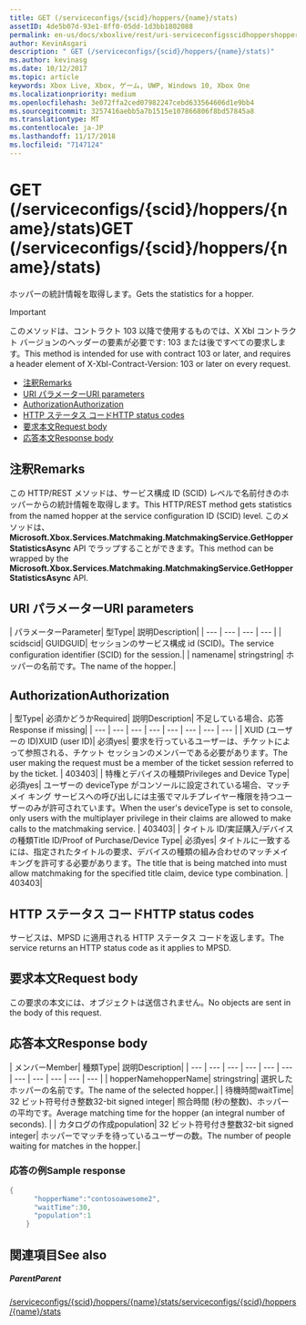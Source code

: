 ```yaml
---
title: GET (/serviceconfigs/{scid}/hoppers/{name}/stats)
assetID: 4de5b07d-93e1-8ff0-05dd-1d3bb1802088
permalink: en-us/docs/xboxlive/rest/uri-serviceconfigsscidhoppershoppernamestatsget.html
author: KevinAsgari
description: " GET (/serviceconfigs/{scid}/hoppers/{name}/stats)"
ms.author: kevinasg
ms.date: 10/12/2017
ms.topic: article
keywords: Xbox Live, Xbox, ゲーム, UWP, Windows 10, Xbox One
ms.localizationpriority: medium
ms.openlocfilehash: 3e072ffa2ced07982247cebd633564606d1e9bb4
ms.sourcegitcommit: 3257416aebb5a7b1515e107866806f8bd57845a8
ms.translationtype: MT
ms.contentlocale: ja-JP
ms.lasthandoff: 11/17/2018
ms.locfileid: "7147124"
---
```

# <a name="get-serviceconfigsscidhoppersnamestats"></a><span data-ttu-id="5435b-104">GET (/serviceconfigs/{scid}/hoppers/{name}/stats)</span><span class="sxs-lookup"><span data-stu-id="5435b-104">GET (/serviceconfigs/{scid}/hoppers/{name}/stats)</span></span>

<span data-ttu-id="5435b-105">ホッパーの統計情報を取得します。</span><span class="sxs-lookup"><span data-stu-id="5435b-105">Gets the statistics for a hopper.</span></span>

> [!IMPORTANT]
> <span data-ttu-id="5435b-106">このメソッドは、コントラクト 103 以降で使用するものでは、X Xbl コントラクト バージョンのヘッダーの要素が必要です: 103 または後ですべての要求します。</span><span class="sxs-lookup"><span data-stu-id="5435b-106">This method is intended for use with contract 103 or later, and requires a header element of X-Xbl-Contract-Version: 103 or later on every request.</span></span>

  * [<span data-ttu-id="5435b-107">注釈</span><span class="sxs-lookup"><span data-stu-id="5435b-107">Remarks</span></span>](#ID4ET)
  * [<span data-ttu-id="5435b-108">URI パラメーター</span><span class="sxs-lookup"><span data-stu-id="5435b-108">URI parameters</span></span>](#ID4E5)
  * [<span data-ttu-id="5435b-109">Authorization</span><span class="sxs-lookup"><span data-stu-id="5435b-109">Authorization</span></span>](#ID4EJB)
  * [<span data-ttu-id="5435b-110">HTTP ステータス コード</span><span class="sxs-lookup"><span data-stu-id="5435b-110">HTTP status codes</span></span>](#ID4E3C)
  * [<span data-ttu-id="5435b-111">要求本文</span><span class="sxs-lookup"><span data-stu-id="5435b-111">Request body</span></span>](#ID4EFD)
  * [<span data-ttu-id="5435b-112">応答本文</span><span class="sxs-lookup"><span data-stu-id="5435b-112">Response body</span></span>](#ID4EQD)

<a id="ID4ET"></a>


## <a name="remarks"></a><span data-ttu-id="5435b-113">注釈</span><span class="sxs-lookup"><span data-stu-id="5435b-113">Remarks</span></span>
<span data-ttu-id="5435b-114">この HTTP/REST メソッドは、サービス構成 ID (SCID) レベルで名前付きのホッパーからの統計情報を取得します。</span><span class="sxs-lookup"><span data-stu-id="5435b-114">This HTTP/REST method gets statistics from the named hopper at the service configuration ID (SCID) level.</span></span> <span data-ttu-id="5435b-115">このメソッドは、 **Microsoft.Xbox.Services.Matchmaking.MatchmakingService.GetHopperStatisticsAsync** API でラップすることができます。</span><span class="sxs-lookup"><span data-stu-id="5435b-115">This method can be wrapped by the **Microsoft.Xbox.Services.Matchmaking.MatchmakingService.GetHopperStatisticsAsync** API.</span></span>  
<a id="ID4E5"></a>


## <a name="uri-parameters"></a><span data-ttu-id="5435b-116">URI パラメーター</span><span class="sxs-lookup"><span data-stu-id="5435b-116">URI parameters</span></span>

| <span data-ttu-id="5435b-117">パラメーター</span><span class="sxs-lookup"><span data-stu-id="5435b-117">Parameter</span></span>| <span data-ttu-id="5435b-118">型</span><span class="sxs-lookup"><span data-stu-id="5435b-118">Type</span></span>| <span data-ttu-id="5435b-119">説明</span><span class="sxs-lookup"><span data-stu-id="5435b-119">Description</span></span>|
| --- | --- | --- | --- |
| <span data-ttu-id="5435b-120">scid</span><span class="sxs-lookup"><span data-stu-id="5435b-120">scid</span></span>| <span data-ttu-id="5435b-121">GUID</span><span class="sxs-lookup"><span data-stu-id="5435b-121">GUID</span></span>| <span data-ttu-id="5435b-122">セッションのサービス構成 id (SCID)。</span><span class="sxs-lookup"><span data-stu-id="5435b-122">The service configuration identifier (SCID) for the session.</span></span>|
| <span data-ttu-id="5435b-123">name</span><span class="sxs-lookup"><span data-stu-id="5435b-123">name</span></span>| <span data-ttu-id="5435b-124">string</span><span class="sxs-lookup"><span data-stu-id="5435b-124">string</span></span>| <span data-ttu-id="5435b-125">ホッパーの名前です。</span><span class="sxs-lookup"><span data-stu-id="5435b-125">The name of the hopper.</span></span>|

<a id="ID4EJB"></a>


## <a name="authorization"></a><span data-ttu-id="5435b-126">Authorization</span><span class="sxs-lookup"><span data-stu-id="5435b-126">Authorization</span></span>

| <span data-ttu-id="5435b-127">型</span><span class="sxs-lookup"><span data-stu-id="5435b-127">Type</span></span>| <span data-ttu-id="5435b-128">必須かどうか</span><span class="sxs-lookup"><span data-stu-id="5435b-128">Required</span></span>| <span data-ttu-id="5435b-129">説明</span><span class="sxs-lookup"><span data-stu-id="5435b-129">Description</span></span>| <span data-ttu-id="5435b-130">不足している場合、応答</span><span class="sxs-lookup"><span data-stu-id="5435b-130">Response if missing</span></span>|
| --- | --- | --- | --- | --- | --- | --- | --- |
| <span data-ttu-id="5435b-131">XUID (ユーザーの ID)</span><span class="sxs-lookup"><span data-stu-id="5435b-131">XUID (user ID)</span></span>| <span data-ttu-id="5435b-132">必須</span><span class="sxs-lookup"><span data-stu-id="5435b-132">yes</span></span>| <span data-ttu-id="5435b-133">要求を行っているユーザーは、チケットによって参照される、チケット セッションのメンバーである必要があります。</span><span class="sxs-lookup"><span data-stu-id="5435b-133">The user making the request must be a member of the ticket session referred to by the ticket.</span></span> | <span data-ttu-id="5435b-134">403</span><span class="sxs-lookup"><span data-stu-id="5435b-134">403</span></span>|
| <span data-ttu-id="5435b-135">特権とデバイスの種類</span><span class="sxs-lookup"><span data-stu-id="5435b-135">Privileges and Device Type</span></span>| <span data-ttu-id="5435b-136">必須</span><span class="sxs-lookup"><span data-stu-id="5435b-136">yes</span></span>| <span data-ttu-id="5435b-137">ユーザーの deviceType がコンソールに設定されている場合、マッチメイ キング サービスへの呼び出しには主張でマルチプレイヤー権限を持つユーザーのみが許可されています。</span><span class="sxs-lookup"><span data-stu-id="5435b-137">When the user's deviceType is set to console, only users with the multiplayer privilege in their claims are allowed to make calls to the matchmaking service.</span></span> | <span data-ttu-id="5435b-138">403</span><span class="sxs-lookup"><span data-stu-id="5435b-138">403</span></span>|
| <span data-ttu-id="5435b-139">タイトル ID/実証購入/デバイスの種類</span><span class="sxs-lookup"><span data-stu-id="5435b-139">Title ID/Proof of Purchase/Device Type</span></span>| <span data-ttu-id="5435b-140">必須</span><span class="sxs-lookup"><span data-stu-id="5435b-140">yes</span></span>| <span data-ttu-id="5435b-141">タイトルに一致するには、指定されたタイトルの要求、デバイスの種類の組み合わせのマッチメイ キングを許可する必要があります。</span><span class="sxs-lookup"><span data-stu-id="5435b-141">The title that is being matched into must allow matchmaking for the specified title claim, device type combination.</span></span> | <span data-ttu-id="5435b-142">403</span><span class="sxs-lookup"><span data-stu-id="5435b-142">403</span></span>|

<a id="ID4E3C"></a>


## <a name="http-status-codes"></a><span data-ttu-id="5435b-143">HTTP ステータス コード</span><span class="sxs-lookup"><span data-stu-id="5435b-143">HTTP status codes</span></span>
<span data-ttu-id="5435b-144">サービスは、MPSD に適用される HTTP ステータス コードを返します。</span><span class="sxs-lookup"><span data-stu-id="5435b-144">The service returns an HTTP status code as it applies to MPSD.</span></span>  
<a id="ID4EFD"></a>


## <a name="request-body"></a><span data-ttu-id="5435b-145">要求本文</span><span class="sxs-lookup"><span data-stu-id="5435b-145">Request body</span></span>

<span data-ttu-id="5435b-146">この要求の本文には、オブジェクトは送信されません。</span><span class="sxs-lookup"><span data-stu-id="5435b-146">No objects are sent in the body of this request.</span></span>

<a id="ID4EQD"></a>


## <a name="response-body"></a><span data-ttu-id="5435b-147">応答本文</span><span class="sxs-lookup"><span data-stu-id="5435b-147">Response body</span></span>

| <span data-ttu-id="5435b-148">メンバー</span><span class="sxs-lookup"><span data-stu-id="5435b-148">Member</span></span>| <span data-ttu-id="5435b-149">種類</span><span class="sxs-lookup"><span data-stu-id="5435b-149">Type</span></span>| <span data-ttu-id="5435b-150">説明</span><span class="sxs-lookup"><span data-stu-id="5435b-150">Description</span></span>|
| --- | --- | --- | --- | --- | --- | --- | --- | --- | --- | --- |
| <span data-ttu-id="5435b-151">hopperName</span><span class="sxs-lookup"><span data-stu-id="5435b-151">hopperName</span></span>| <span data-ttu-id="5435b-152">string</span><span class="sxs-lookup"><span data-stu-id="5435b-152">string</span></span>| <span data-ttu-id="5435b-153">選択したホッパーの名前です。</span><span class="sxs-lookup"><span data-stu-id="5435b-153">The name of the selected hopper.</span></span>|
| <span data-ttu-id="5435b-154">待機時間</span><span class="sxs-lookup"><span data-stu-id="5435b-154">waitTime</span></span>| <span data-ttu-id="5435b-155">32 ビット符号付き整数</span><span class="sxs-lookup"><span data-stu-id="5435b-155">32-bit signed integer</span></span>| <span data-ttu-id="5435b-156">照合時間 (秒の整数)、ホッパーの平均です。</span><span class="sxs-lookup"><span data-stu-id="5435b-156">Average matching time for the hopper (an integral number of seconds).</span></span> |
| <span data-ttu-id="5435b-157">カタログの作成</span><span class="sxs-lookup"><span data-stu-id="5435b-157">population</span></span>| <span data-ttu-id="5435b-158">32 ビット符号付き整数</span><span class="sxs-lookup"><span data-stu-id="5435b-158">32-bit signed integer</span></span>| <span data-ttu-id="5435b-159">ホッパーでマッチを待っているユーザーの数。</span><span class="sxs-lookup"><span data-stu-id="5435b-159">The number of people waiting for matches in the hopper.</span></span>|

<a id="ID4E1D"></a>


### <a name="sample-response"></a><span data-ttu-id="5435b-160">応答の例</span><span class="sxs-lookup"><span data-stu-id="5435b-160">Sample response</span></span>


```cpp
{
      "hopperName":"contosoawesome2",
      "waitTime":30,
      "population":1
    }


```


<a id="ID4EJE"></a>


## <a name="see-also"></a><span data-ttu-id="5435b-161">関連項目</span><span class="sxs-lookup"><span data-stu-id="5435b-161">See also</span></span>

<a id="ID4ELE"></a>


##### <a name="parent"></a><span data-ttu-id="5435b-162">Parent</span><span class="sxs-lookup"><span data-stu-id="5435b-162">Parent</span></span>  

[<span data-ttu-id="5435b-163">/serviceconfigs/{scid}/hoppers/{name}/stats</span><span class="sxs-lookup"><span data-stu-id="5435b-163">/serviceconfigs/{scid}/hoppers/{name}/stats</span></span>](uri-serviceconfigsscidhoppershoppernamestats.md)
